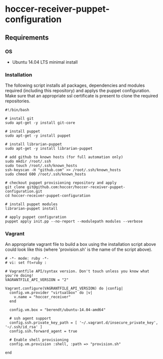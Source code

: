 hoccer-receiver-puppet-configuration
===========================

## Requirements

### OS

* Ubuntu 14.04 LTS minimal install

### Installation

The following script installs all packages, dependencies and modules required (including this repository) and applys the puppet configuration. Make sure that an appropriate ssl certificate is present to clone the required repositories.

```
#!/bin/bash

# install git 
sudo apt-get -y install git-core

# install puppet
sudo apt-get -y install puppet

# install librarian-puppet
sudo apt-get -y install librarian-puppet

# add github to known hosts (for full automation only)
sudo mkdir /root/.ssh
sudo touch /root/.ssh/known_hosts
ssh-keyscan -H "github.com" >> /root/.ssh/known_hosts
sudo chmod 600 /root/.ssh/known_hosts

# checkout puppet provisioning repository and apply
git clone git@github.com:hoccer/hoccer-receiver-puppet-configuration.git
cd hoccer-receiver-puppet-configuration

# install puppet modules
librarian-puppet install

# apply puppet configuration
puppet apply init.pp --no-report --modulepath modules --verbose

```

### Vagrant

An appropriate vagrant file to build a box using the installation script above could look like this (where 'provision.sh' is the name of the script above).

```
# -*- mode: ruby -*-
# vi: set ft=ruby :

# Vagrantfile API/syntax version. Don't touch unless you know what you're doing!
VAGRANTFILE_API_VERSION = "2"

Vagrant.configure(VAGRANTFILE_API_VERSION) do |config|
  config.vm.provider "virtualbox" do |v|
    v.name = "hoccer_receiver"
  end
  
  config.vm.box = "berendt/ubuntu-14.04-amd64"

  # ssh agent support
  config.ssh.private_key_path = [ '~/.vagrant.d/insecure_private_key', '~/.ssh/id_rsa' ]
  config.ssh.forward_agent = true

  # Enable shell provisioning
  config.vm.provision :shell, :path => "provision.sh"

end
```
